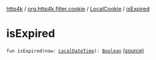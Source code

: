 [http4k](../../index.md) / [org.http4k.filter.cookie](../index.md) / [LocalCookie](index.md) / [isExpired](./is-expired.md)

# isExpired

`fun isExpired(now: `[`LocalDateTime`](https://docs.oracle.com/javase/9/docs/api/java/time/LocalDateTime.html)`): `[`Boolean`](https://kotlinlang.org/api/latest/jvm/stdlib/kotlin/-boolean/index.html) [(source)](https://github.com/http4k/http4k/blob/master/http4k-core/src/main/kotlin/org/http4k/filter/cookie/clientCookies.kt#L10)